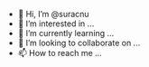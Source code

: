 - 👋 Hi, I’m @suracnu
- 👀 I’m interested in ...
- 🌱 I’m currently learning ...
- 💞️ I’m looking to collaborate on ...
- 📫 How to reach me ...

<!---
suracnu/suracnu is a ✨ special ✨ repository because its `README.md` (this file) appears on your GitHub profile.
You can click the Preview link to take a look at your changes.
--->
